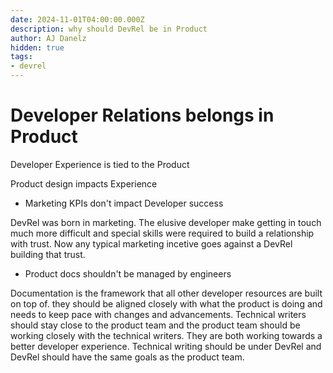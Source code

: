 ```yaml
---
date: 2024-11-01T04:00:00.000Z
description: why should DevRel be in Product
author: AJ Danelz
hidden: true
tags:
- devrel
---
```


# Developer Relations belongs in Product

Developer Experience is tied to the Product

Product design impacts Experience

- Marketing KPIs don't impact Developer success

DevRel was born in marketing. The elusive developer make getting in touch much more difficult and special skills were required to build a relationship with trust. Now any typical marketing incetive goes against a DevRel building that trust.

- Product docs shouldn't be managed by engineers

Documentation is the framework that all other developer resources are built on top of. they should be aligned closely with what the product is doing and needs to keep pace with changes and advancements. Technical writers should stay close to the product team and the product team should be working closely with the technical writers. They are both working towards a better developer experience. Technical writing should be under DevRel and DevRel should have the same goals as the product team.
